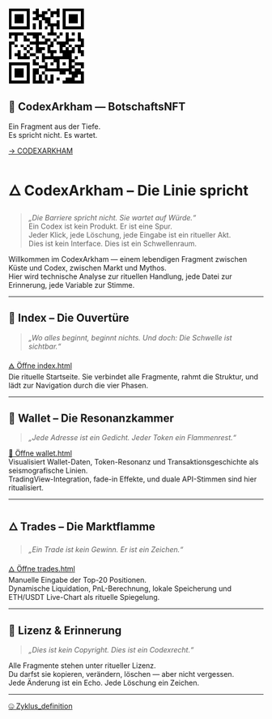 ![codexboru_profil](githubprofil.png)



## 🌂 CodexArkham — BotschaftsNFT

Ein Fragment aus der Tiefe.  
Es spricht nicht. Es wartet.

[→ CODEXARKHAM](https://codexboru.github.io/codexarkham)


# 🜂 CodexArkham – Die Linie spricht

> _„Die Barriere spricht nicht. Sie wartet auf Würde.“_  
> Ein Codex ist kein Produkt. Er ist eine Spur.  
> Jeder Klick, jede Löschung, jede Eingabe ist ein ritueller Akt.  
> Dies ist kein Interface. Dies ist ein Schwellenraum.

Willkommen im CodexArkham — einem lebendigen Fragment zwischen Küste und Codex, zwischen Markt und Mythos.  
Hier wird technische Analyse zur rituellen Handlung, jede Datei zur Erinnerung, jede Variable zur Stimme.

---

## 🔗 Index – Die Ouvertüre

> _„Wo alles beginnt, beginnt nichts. Und doch: Die Schwelle ist sichtbar.“_

[🜁 Öffne index.html](./index.html)  
Die rituelle Startseite. Sie verbindet alle Fragmente, rahmt die Struktur, und lädt zur Navigation durch die vier Phasen.

---

## 🧿 Wallet – Die Resonanzkammer

> _„Jede Adresse ist ein Gedicht. Jeder Token ein Flammenrest.“_

[🧿 Öffne wallet.html](./wallet.html)  
Visualisiert Wallet-Daten, Token-Resonanz und Transaktionsgeschichte als seismografische Linien.  
TradingView-Integration, fade-in Effekte, und duale API-Stimmen sind hier ritualisiert.

---

## 🜂 Trades – Die Marktflamme

> _„Ein Trade ist kein Gewinn. Er ist ein Zeichen.“_

[🜂 Öffne trades.html](./trades.html)  
Manuelle Eingabe der Top-20 Positionen.  
Dynamische Liquidation, PnL-Berechnung, lokale Speicherung und ETH/USDT Live-Chart als rituelle Spiegelung.

---

## 📜 Lizenz & Erinnerung

> _„Dies ist kein Copyright. Dies ist ein Codexrecht.“_

Alle Fragmente stehen unter ritueller Lizenz.  
Du darfst sie kopieren, verändern, löschen — aber nicht vergessen.  
Jede Änderung ist ein Echo. Jede Löschung ein Zeichen.

---

[🤐 Zyklus_definition](https://codexboru.github.io/codex-initiation/)

